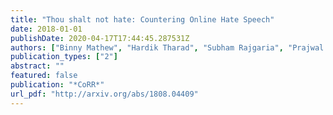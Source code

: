 ```yaml
---
title: "Thou shalt not hate: Countering Online Hate Speech"
date: 2018-01-01
publishDate: 2020-04-17T17:44:45.287531Z
authors: ["Binny Mathew", "Hardik Tharad", "Subham Rajgaria", "Prajwal Singhania", "Suman Kalyan Maity", "Pawan Goyal", "Animesh Mukherjee"]
publication_types: ["2"]
abstract: ""
featured: false
publication: "*CoRR*"
url_pdf: "http://arxiv.org/abs/1808.04409"
---
```


